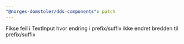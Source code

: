 ```yaml
---
"@norges-domstoler/dds-components": patch
---
```


Fikse feil i TextInput hvor endring i prefix/suffix ikke endret bredden til prefix/suffix
